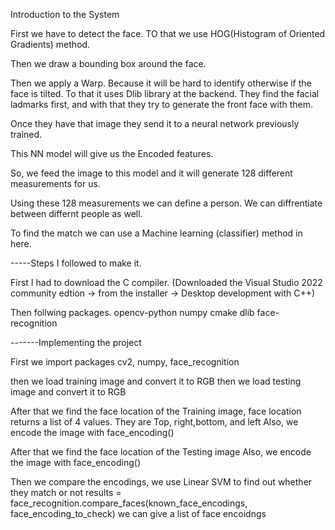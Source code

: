 Introduction to the System

First we have to detect the face. TO that we use HOG(Histogram of Oriented Gradients) method.

Then we draw a bounding box around the face.

Then we apply a Warp. Because it will be hard to identify otherwise if the face is tilted. To that it uses Dlib library at the backend. 
    They find the facial ladmarks first, and with that they try to generate the front face with them.

Once they have that image they send it to a neural network previously trained.

This NN model will give us the Encoded features.

So, we feed the image to this model and it will generate 128 different measurements for us.

Using these 128 measurements we can define a person. We can diffrentiate between differnt people as well.

To find the match we can use a Machine learning (classifier) method in here.

-----Steps I followed to make it.

First I had to download the C compiler. (Downloaded the Visual Studio 2022 community edtion -> from the installer -> Desktop development with C++)

Then follwing packages.
    opencv-python
    numpy
    cmake
    dlib
    face-recognition

-------Implementing the project

First we import packages cv2, numpy, face_recognition

then we load training image and convert it to RGB
then we load testing image and convert it to RGB

After that we find the face location of the Training image, face location returns a list of 4 values. They are Top, right,bottom, and left
Also, we encode the image with face_encoding()

After that we find the face location of the Testing image
Also, we encode the image with face_encoding()

Then we compare the encodings, we use Linear SVM to find out whether they match or not
results = face_recognition.compare_faces(known_face_encodings, face_encoding_to_check) we can give a list of face encoidngs

